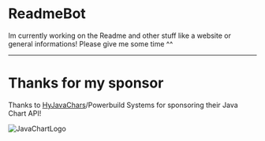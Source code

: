 # ReadmeBot

Im currently working on the Readme and other stuff like a website or general informations! Please give me some time ^^


---

# Thanks for my sponsor 

Thanks to [HyJavaChars]("https://www.hyjavacharts.com/")/Powerbuild Systems for sponsoring their Java Chart API! 

![JavaChartLogo](https://user-images.githubusercontent.com/69404127/176454963-23fc66b4-8d10-42a4-b4aa-0750a094698b.png)

